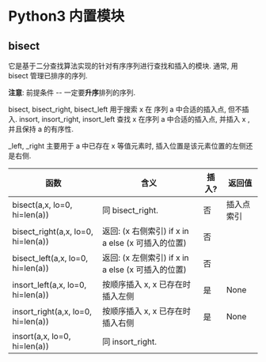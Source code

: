 # Python3 内置模块

## bisect

它是基于二分查找算法实现的针对有序序列进行查找和插入的模块. 通常, 用 bisect 管理已排序的序列. 

**注意**: 前提条件 -- 一定要**升序**排列的序列.

bisect, bisect_right, bisect_left 用于搜索 x 在 序列 a 中合适的插入点, 但不插入. insort, insort_right, insort_left 查找 x 在序列 a 中合适的插入点, 并插入 x , 并且保持 a 的有序性. 

_left, _right 主要用于 a 中已存在 x 等值元素时, 插入位置是该元素位置的左侧还是右侧.

| 函数                               | 含义                                               | 插入? | 返回值     |
| ---------------------------------- | -------------------------------------------------- | ----- | ---------- |
| bisect(a,x, lo=0, hi=len(a))       | 同 bisect_right.                                   | 否    | 插入点索引 |
| bisect_right(a,x, lo=0, hi=len(a)) | 返回: (x 右侧索引) if x in a else (x 可插入的位置) | 否    |            |
| bisect_left(a,x, lo=0, hi=len(a))  | 返回: (x 左侧索引) if x in a else (x 可插入的位置) | 否    |            |
| insort_left(a,x, lo=0, hi=len(a))  | 按顺序插入 x, x 已存在时插入左侧                   | 是    | None       |
| insort_right(a,x, lo=0, hi=len(a)) | 按顺序插入 x, x 已存在时插入右侧                   | 是    | None       |
| insort(a,x, lo=0, hi=len(a))       | 同 insort_right.                                   |       |            |



